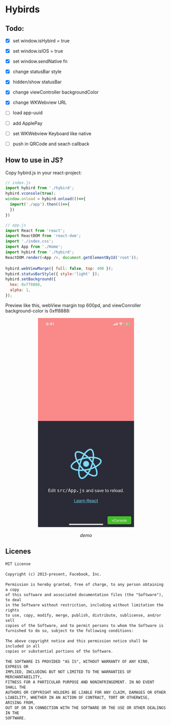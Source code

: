 # Hybirds

## Todo:

- [x] set window.isHybird = true
- [x] set window.isIOS = true
- [x] set window.sendNative fn
- [x] change statusBar style
- [x] hidden/show statusBar
- [x] change viewController backgroundColor
- [x] change WKWebview URL
- [ ] load app-uuid
- [ ] add ApplePay
- [ ] set WKWebview Keyboard like native
- [ ] push in QRCode and seach callback


## How to use in JS?

Copy hybird.js in your react-project:

```js
// index.js
import hybird from './hybird';
hybird.vconsole(true);
window.onload = hybird.onload(()=>{
  import('./app').then(()=>{
  })
})
```

```js
// app.js
import React from 'react';
import ReactDOM from 'react-dom';
import './index.css';
import App from './Home';
import hybird from './hybird';
ReactDOM.render(<App />, document.getElementById('root'));

hybird.webViewMarge({ full: false, top: 400 });
hybird.statusBarStyle({ style:'light' });
hybird.setBackground({
  hex: 0xff8888,
  alpha: 1,
});
```
Preview like this, webView margin top 600pd, and viewConroller background-color is 0xff8888:

<p align="center">
    <img src=".imgs/preview.jpg" alt="Sample"  width="300" >
    <p align="center">
        <em>demo</em>
    </p>
</p>


## Licenes

```
MIT License

Copyright (c) 2013-present, Facebook, Inc.

Permission is hereby granted, free of charge, to any person obtaining a copy
of this software and associated documentation files (the "Software"), to deal
in the Software without restriction, including without limitation the rights
to use, copy, modify, merge, publish, distribute, sublicense, and/or sell
copies of the Software, and to permit persons to whom the Software is
furnished to do so, subject to the following conditions:

The above copyright notice and this permission notice shall be included in all
copies or substantial portions of the Software.

THE SOFTWARE IS PROVIDED "AS IS", WITHOUT WARRANTY OF ANY KIND, EXPRESS OR
IMPLIED, INCLUDING BUT NOT LIMITED TO THE WARRANTIES OF MERCHANTABILITY,
FITNESS FOR A PARTICULAR PURPOSE AND NONINFRINGEMENT. IN NO EVENT SHALL THE
AUTHORS OR COPYRIGHT HOLDERS BE LIABLE FOR ANY CLAIM, DAMAGES OR OTHER
LIABILITY, WHETHER IN AN ACTION OF CONTRACT, TORT OR OTHERWISE, ARISING FROM,
OUT OF OR IN CONNECTION WITH THE SOFTWARE OR THE USE OR OTHER DEALINGS IN THE
SOFTWARE.
```
